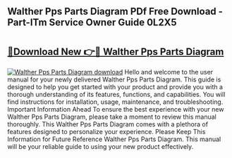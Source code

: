 ## Walther Pps Parts Diagram PDf Free Download - Part-ITm Service Owner Guide 0L2X5

# <h2><a href="http://dflzakc.blite.top/?on=Walther+Pps+Parts+Diagram">🔗Download New 👉🔴 Walther Pps Parts Diagram</a></h2>

[![Walther Pps Parts Diagram download](https://i.imgur.com/lujVjoI.png)](http://dflzakc.blite.top/?on=Walther+Pps+Parts+Diagram)
Hello and welcome to the user manual for your newly delivered Walther Pps Parts Diagram. This guide is designed to help you get started with your product and provide you with a thorough understanding of its features, functions, and capabilities. You will find instructions for installation, usage, maintenance, and troubleshooting. Important Information Ahead To ensure the best experience with your new Walther Pps Parts Diagram, please take a moment to review this manual thoroughly. This Walther Pps Parts Diagram comes with a plethora of features designed to personalize your experience. Please Keep This Information for Future Reference Walther Pps Parts Diagram. This manual will be your reliable guide to using your new product effectively.
